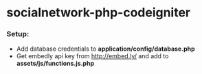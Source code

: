 # socialnetwork-php-codeigniter

### Setup:
* Add database credentials to **application/config/database.php**
* Get embedly api key from http://embed.ly/ and add to **assets/js/functions.js.php**
